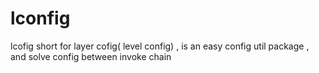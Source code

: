 # lconfig
lcofig short for layer cofig( level config) , is an easy config util package , and solve config between invoke chain
